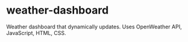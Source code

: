# weather-dashboard
Weather dashboard that dynamically updates. Uses OpenWeather API, JavaScript, HTML, CSS.
